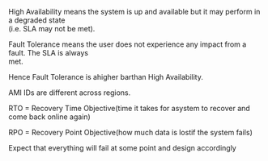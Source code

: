 High Availability means the system is up and available but it may perform in a degraded state  
(i.e. SLA may not be met).

Fault Tolerance means the user does not experience any impact from a fault. The SLA is always  
met.

Hence Fault Tolerance is ahigher barthan High Availability.

AMI IDs are different across regions.

RTO = Recovery Time Objective(time it takes for asystem to recover and come back online again)

RPO = Recovery Point Objective(how much data is lostif the system fails)

Expect that everything will fail at some point and design accordingly